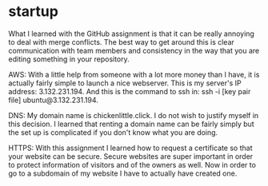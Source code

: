# startup

<p> What I learned with the GitHub assignment is that it can be really annoying to deal with merge conflicts. The best way to get around this is clear communication with team members and consistency in the way that you are editing something in your repository.</p> 

<p> AWS: With a little help from someone with a lot more money than I have, it is actually fairly simple to launch a nice webserver. This is my server's IP address: 3.132.231.194. And this is the command to ssh in: ssh -i [key pair file] ubuntu@3.132.231.194. </p>

<p> DNS: My domain name is chickenlittle.click. I do not wish to justify myself in this decision. I learned that renting a domain name can be fairly simply but the set up is complicated if you don't know what you are doing. </p>

<p> HTTPS: With this assignment I learned how to request a certificate so that your website can be secure. Secure websites are super important in order to protect information of visitors and of the owners as well. Now in order to go to a subdomain of my website I have to actually have created one. </p>
